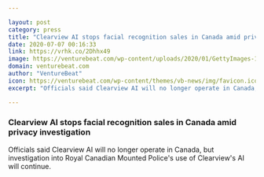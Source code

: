 ```yaml
---

layout: post
category: press
title: "Clearview AI stops facial recognition sales in Canada amid privacy investigation"
date: 2020-07-07 00:16:33
link: https://vrhk.co/2Dhhx49
image: https://venturebeat.com/wp-content/uploads/2020/01/GettyImages-1181457356.jpg?w=1200&strip=all
domain: venturebeat.com
author: "VentureBeat"
icon: https://venturebeat.com/wp-content/themes/vb-news/img/favicon.ico
excerpt: "Officials said Clearview AI will no longer operate in Canada, but investigation into Royal Canadian Mounted Police's use of Clearview's AI will continue."

---
```


### Clearview AI stops facial recognition sales in Canada amid privacy investigation

Officials said Clearview AI will no longer operate in Canada, but investigation into Royal Canadian Mounted Police's use of Clearview's AI will continue.